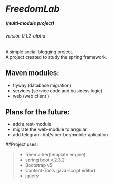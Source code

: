 # *FreedomLab*
##### (multi-module project)
###### version  0.1.2-alpha

A simple social blogging project.  
A project created to study the spring framework.

## Maven modules:
* flyway (database migration)
* services (service code and business logic)
* web (web client )

## Plans for the future:
- add a rest-module
- migrate the web-module to angular
- add telegram-bot/viber-bor/mobile-aplication

##Project uses:
>    - freemarker(template engine)
>    - spring boot v.2.3.2
>    - Bootstrap v5
>    - Content-Tools (java-script editor)
>    -  jquery
